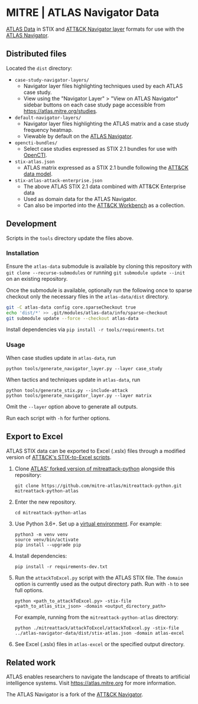 # MITRE | ATLAS Navigator Data

[ATLAS Data](https://github.com/mitre-atlas/atlas-data) in STIX and [ATT&CK Navigator layer](https://github.com/mitre-attack/attack-navigator/tree/master/layers) formats for use with the [ATLAS Navigator](https://mitre-atlas.github.io/atlas-navigator/).

## Distributed files

Located the `dist` directory:

- `case-study-navigator-layers/`
    + Navigator layer files highlighting techniques used by each ATLAS case study.
    + View using the "Navigator Layer" > "View on ATLAS Navigator" sidebar buttons on each case study page accessible from https://atlas.mitre.org/studies.
- `default-navigator-layers/`
    + Navigator layer files highlighting the ATLAS matrix and a case study frequency heatmap.
    + Viewable by default on the [ATLAS Navigator](https://mitre-atlas.github.io/atlas-navigator/).
- `opencti-bundles/`
    + Select case studies expressed as STIX 2.1 bundles for use with [OpenCTI](https://github.com/OpenCTI-Platform/opencti).
- `stix-atlas.json`
    + ATLAS matrix expressed as a STIX 2.1 bundle following the [ATT&CK data model](https://github.com/mitre/cti/blob/master/USAGE.md#the-attck-data-model).
- `stix-atlas-attack-enterprise.json`
    - The above ATLAS STIX 2.1 data combined with ATT&CK Enterprise data
    + Used as domain data for the ATLAS Navigator.
    + Can also be imported into the [ATT&CK Workbench](https://github.com/center-for-threat-informed-defense/attack-workbench-frontend) as a collection.

## Development

Scripts in the `tools` directory update the files above.

### Installation

Ensure the `atlas-data` submodule is available by cloning this repository with `git clone --recurse-submodules` or running `git submodule update --init` on an existing repository.

Once the submodule is available, optionally run the following once to sparse checkout only the necessary files in the `atlas-data/dist` directory.
```bash
git -C atlas-data config core.sparseCheckout true
echo 'dist/*' >> .git/modules/atlas-data/info/sparse-checkout
git submodule update --force --checkout atlas-data
```

Install dependencies via `pip install -r tools/requirements.txt`

### Usage

When case studies update in `atlas-data`, run
```
python tools/generate_navigator_layer.py --layer case_study
```

When tactics and techniques update in `atlas-data`, run
```
python tools/generate_stix.py --include-attack
python tools/generate_navigator_layer.py --layer matrix
```
Omit the `--layer` option above to generate all outputs.

Run each script with `-h` for further options.

## Export to Excel

ATLAS STIX data can be exported to Excel (.xslx) files through a modified version of [ATT&CK's STIX-to-Excel scripts](https://github.com/mitre-attack/mitreattack-python/tree/master/mitreattack/attackToExcel).

1. Clone [ATLAS' forked version of mitreattack-python](https://github.com/mitre-atlas/mitreattack-python.git) alongside this repository:
    ```
    git clone https://github.com/mitre-atlas/mitreattack-python.git mitreattack-python-atlas
    ```

2. Enter the new repository.
    ```
    cd mitreattack-python-atlas
    ```

3. Use Python 3.6+.  Set up a [virtual environment](https://docs.python.org/3/library/venv.html). For example:
    ```
    python3 -m venv venv
    source venv/bin/activate
    pip install --upgrade pip
    ```


4. Install dependencies:
    ```
    pip install -r requirements-dev.txt
    ```

5. Run the `attackToExcel.py` script with the ATLAS STIX file.  The `domain` option is currently used as the output directory path. Run with `-h` to see full options.
    ```
    python <path_to_attackToExcel.py> -stix-file <path_to_atlas_stix_json> -domain <output_directory_path>
    ```
    For example, running from the `mitreattack-python-atlas` directory:
    ```
    python ./mitreattack/attackToExcel/attackToExcel.py -stix-file ../atlas-navigator-data/dist/stix-atlas.json -domain atlas-excel
    ```

6. See Excel (.xslx) files in `atlas-excel` or the specified output directory.


## Related work

ATLAS enables researchers to navigate the landscape of threats to artificial intelligence systems.  Visit https://atlas.mitre.org for more information.

The ATLAS Navigator is a fork of the [ATT&CK Navigator](https://mitre-attack.github.io/attack-navigator/).
